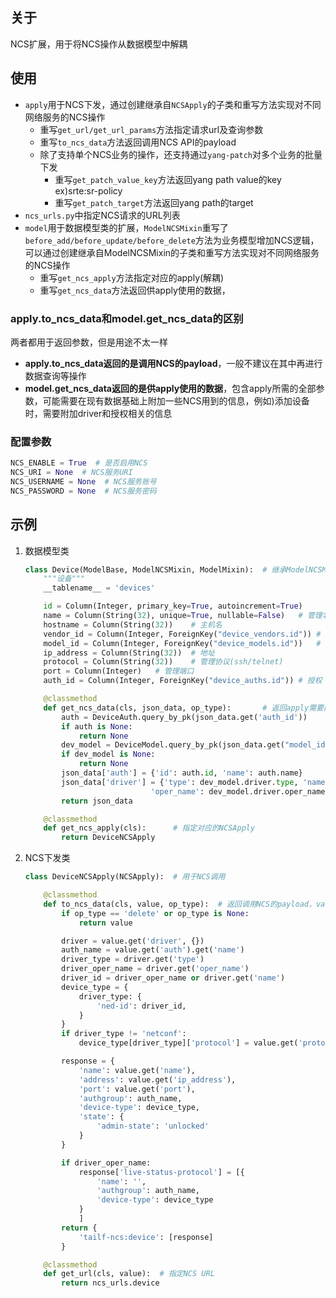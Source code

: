 ## 关于

NCS扩展，用于将NCS操作从数据模型中解耦

## 使用

- `apply`用于NCS下发，通过创建继承自`NCSApply`的子类和重写方法实现对不同网络服务的NCS操作
    - 重写`get_url/get_url_params`方法指定请求url及查询参数
    - 重写`to_ncs_data`方法返回调用NCS API的payload
    - 除了支持单个NCS业务的操作，还支持通过`yang-patch`对多个业务的批量下发
        - 重写`get_patch_value_key`方法返回yang path value的key ex)srte:sr-policy
        - 重写`get_patch_target`方法返回yang path的target
- `ncs_urls.py`中指定NCS请求的URL列表
- `model`用于数据模型类的扩展，`ModelNCSMixin`重写了`before_add/before_update/before_delete`方法为业务模型增加NCS逻辑，可以通过创建继承自ModelNCSMixin的子类和重写方法实现对不同网络服务的NCS操作
    - 重写`get_ncs_apply`方法指定对应的apply(解耦)
    - 重写`get_ncs_data`方法返回供apply使用的数据，

### apply.to_ncs_data和model.get_ncs_data的区别

两者都用于返回参数，但是用途不太一样

- **apply.to_ncs_data返回的是调用NCS的payload**，一般不建议在其中再进行数据查询等操作
- **model.get_ncs_data返回的是供apply使用的数据**，包含apply所需的全部参数，可能需要在现有数据基础上附加一些NCS用到的信息，例如)添加设备时，需要附加driver和授权相关的信息

### 配置参数

```python
NCS_ENABLE = True  # 是否启用NCS
NCS_URI = None  # NCS服务URI
NCS_USERNAME = None  # NCS服务账号
NCS_PASSWORD = None  # NCS服务密码
```

## 示例

1. 数据模型类

   ```python
   class Device(ModelBase, ModelNCSMixin, ModelMixin):  # 继承ModelNCSMixin以添加NCS调用功能
       """设备"""
       __tablename__ = 'devices'
   
       id = Column(Integer, primary_key=True, autoincrement=True)
       name = Column(String(32), unique=True, nullable=False)   # 管理名称
       hostname = Column(String(32))    # 主机名
       vendor_id = Column(Integer, ForeignKey("device_vendors.id")) # 厂商
       model_id = Column(Integer, ForeignKey("device_models.id"))   # 设备型号
       ip_address = Column(String(32))  # 地址
       protocol = Column(String(32))    # 管理协议(ssh/telnet)
       port = Column(Integer)   # 管理端口
       auth_id = Column(Integer, ForeignKey("device_auths.id")) # 授权
   
       @classmethod
       def get_ncs_data(cls, json_data, op_type):       # 返回apply需要的全部参数
           auth = DeviceAuth.query_by_pk(json_data.get('auth_id'))
           if auth is None:
               return None
           dev_model = DeviceModel.query_by_pk(json_data.get("model_id"))
           if dev_model is None:
               return None
           json_data['auth'] = {'id': auth.id, 'name': auth.name}
           json_data['driver'] = {'type': dev_model.driver.type, 'name': dev_model.driver.name,
                               'oper_name': dev_model.driver.oper_name}
           return json_data
   
       @classmethod
       def get_ncs_apply(cls):      # 指定对应的NCSApply
           return DeviceNCSApply
   ```

2. NCS下发类

    ```python
    class DeviceNCSApply(NCSApply):  # 用于NCS调用
    
        @classmethod
        def to_ncs_data(cls, value, op_type):  # 返回调用NCS的payload，value包含payload所需的全部参数
            if op_type == 'delete' or op_type is None:
                return value
    
            driver = value.get('driver', {})
            auth_name = value.get('auth').get('name')
            driver_type = driver.get('type')
            driver_oper_name = driver.get('oper_name')
            driver_id = driver_oper_name or driver.get('name')
            device_type = {
                driver_type: {
                    'ned-id': driver_id,
                }
            }
            if driver_type != 'netconf':
                device_type[driver_type]['protocol'] = value.get('protocol')
    
            response = {
                'name': value.get('name'),
                'address': value.get('ip_address'),
                'port': value.get('port'),
                'authgroup': auth_name,
                'device-type': device_type,
                'state': {
                    'admin-state': 'unlocked'
                }
            }
    
            if driver_oper_name:
                response['live-status-protocol'] = [{
                    'name': '',
                    'authgroup': auth_name,
                    'device-type': device_type
                }
                ]
            return {
                'tailf-ncs:device': [response]
            }
    
        @classmethod
        def get_url(cls, value):  # 指定NCS URL
            return ncs_urls.device
    ```